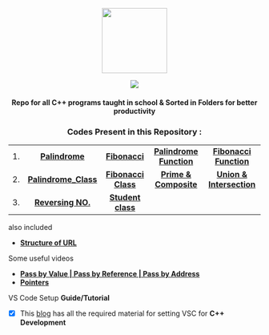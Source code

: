<p align="center">
    <img src="https://upload.wikimedia.org/wikipedia/commons/1/18/ISO_C%2B%2B_Logo.svg" width = "130">
    <p align="center">
             <a href="https://git.io/typing-svg">
        <img
            src="https://readme-typing-svg.herokuapp.com?font=JetBrains+Mono&size=30&duration=3000&color=659AD2&center=true&vCenter=true&lines=Mushtifund+Aryaan+-+CS&width=600" /></a></p>
</p>

<h4 align="center">
    Repo for all <strong>C++</strong> programs taught in school & Sorted in Folders for better productivity
</h3>

<h3 align="center"><strong>Codes Present in this Repository :</strong></h3>

<div align="center">

| | | | | |
| :-: | :-: | :-: | :-: | :-: |
|  1.   |    [**Palindrome**]    |    [**Fibonacci**]    | [**Palindrome Function**] | [**Fibonacci Function**] |
|  2.   | [**Palindrome_Class**] | [**Fibonacci Class**] |  [**Prime & Composite**]  | [**Union & Intersection**] |
|  3.   | [**Reversing NO.**]    | [**Student class**]

</div>

[**Palindrome**]: https://github.com/Atharv115/MAHSS-CPP/blob/main/Palindrome.cpp 
[**Fibonacci**]: https://github.com/Atharv115/MAHSS-CPP/blob/main/Fibonacci_Series.cpp 
[**Palindrome Function**]: https://github.com/Atharv115/MAHSS-CPP/blob/main/palindrom_using_Functions.cpp
[**Fibonacci Function**]: https://github.com/Atharv115/MAHSS-CPP/blob/main/Fibonacci_using_Functions.cpp 
[**Palindrome_Class**]: https://github.com/Atharv115/MAHSS-CPP/blob/main/Palindrome_Class.cpp
[**Fibonacci Class**]: https://github.com/Atharv115/MAHSS-CPP/blob/main/Fib_class.cpp
[**Prime & Composite**]: https://github.com/Atharv115/MAHSS-CPP/blob/main/Prime_Composite_class.cpp
[**Union & Intersection**]: https://github.com/Atharv115/MAHSS-CPP/blob/main/array_union_intersect.cpp
[**Reversing NO.**]:https://github.com/Atharv115/MAHSS-CPP/blob/main/rev_integer.cpp
[**Student class**]:https://github.com/Atharv115/MAHSS-CPP/blob/main/Student_class.cpp

also included
* [**Structure of URL**](https://github.com/Atharv115/MAHSS-CPP/blob/main/Structure%20of%20URL.jpg)
  
Some useful videos
* [**Pass by Value | Pass by Reference | Pass by Address**](https://youtu.be/-NS3KfrSvU8)
* [**Pointers**](https://www.youtube.com/watch?v=fBlM7pR2r_Q)

VS Code Setup **Guide/Tutorial**<br>
- [x] This [blog](https://gourav.io/blog/setup-vscode-to-run-debug-c-cpp-code) has all the required material for setting VSC for **C++ Development**
